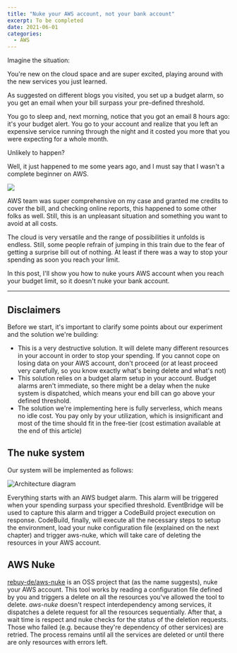 ```yaml
---
title: "Nuke your AWS account, not your bank account"
excerpt: To be completed
date: 2021-06-01
categories:
  - AWS
---
```


Imagine the situation: 

You're new on the cloud space and are super excited, playing around with the new services you just learned.

As suggested on different blogs you visited, you set up a budget alarm, so you get an email when your bill surpass your pre-defined threshold.

You go to sleep and, next morning, notice that you got an email 8 hours ago: it's your budget alert. You go to your account and realize that you left an 
expensive service running through the night and it costed you more that you were expecting for a whole month.

Unlikely to happen? 

Well, it just happened to me some years ago, and I must say that I wasn't a complete beginner on AWS.

![](https://user-images.githubusercontent.com/11538662/119470388-94ff8200-bd48-11eb-9035-521fef2ba806.png)

AWS team was super comprehensive on my case and granted me credits to cover the bill, and checking online reports, this happened to some other folks as well. Still,
this is an unpleasant situation and something you want to avoid at all costs.

The cloud is very versatile and the range of possibilities it unfolds is endless. Still, some people refrain of jumping in this train due to the fear of getting a surprise bill out of nothing. At least if there was a way to stop your spending as soon you reach your limit.

In this post, I'll show you how to nuke yours AWS account when you reach your budget limit, so it doesn't nuke your bank account.

---

## Disclaimers

Before we start, it's important to clarify some points about our experiment and the solution we're building:

- This is a very destructive solution. It will delete many different resources in your account in order to stop your spending. If you cannot cope on losing data
on your AWS account, don't proceed (or at least proceed very carefully, so you know exactly what's being delete and what's not)
- This solution relies on a budget alarm setup in your account. Budget alarms aren't immediate, so there might be a delay when the nuke system is dispatched, which means your end bill can go above your defined threshold.
- The solution we're implementing here is fully serverless, which means no idle cost. You pay only by your utilization, which is insignificant and most of the time should fit in the free-tier (cost estimation available at the end of this article)

## The nuke system

Our system will be implemented as follows:

![Architecture diagram](https://user-images.githubusercontent.com/11538662/119465513-04bf3e00-bd44-11eb-877b-cd96e924dc14.png)

Everything starts with an AWS budget alarm. This alarm will be triggered when your spending surpass your specified threshold. EventBridge will be used to capture this alarm and trigger a CodeBuild project execution on response. CodeBuild, finally, will execute all the necessary steps to setup the environment, load your nuke configuration file (explained on the next chapter) and trigger aws-nuke, which will take care of deleting the resources in your AWS account.

## AWS Nuke

[rebuy-de/aws-nuke](https://github.com/rebuy-de/aws-nuke) is an OSS project that (as the name suggests), nuke your AWS account. This tool works by reading a configuration file defined by you and triggers a delete on all the resources you've allowed the tool to delete. _aws-nuke_ doesn't respect interdependency among services, it dispatches a delete request for all the resources sequentially. After that, a wait time is respect and nuke checks for the status of the deletion requests. Those who failed (e.g. because they're dependency of other services) are retried. The process remains until all the services are deleted or until there are only resources with errors left.

[assume-role-console-setup]: https://user-images.githubusercontent.com/11538662/107290201-6cd46780-6a66-11eb-81d0-c045b5e988e5.png

[assumed-role-console]: https://user-images.githubusercontent.com/11538662/107290205-6e059480-6a66-11eb-87f7-b68c185a8717.png